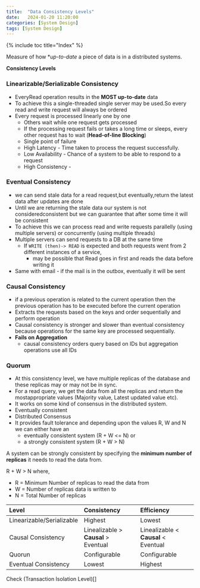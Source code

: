 ```yaml
---
title:  "Data Consistency Levels"
date:   2024-01-20 11:20:00
categories: [System Design]
tags: [System Design]
---
```

{% include toc title="Index" %}

Measure of how **up-to-date* a piece of data is in a distributed systems.

**Consistency Levels**

### Linearizable/Serializable Consistency 
- EveryRead operation results in the **MOST up-to-date** data
- To achieve this a single-threaded single server may be used.So every read and write request will always be ordered
- Every request is processed linearly one by one
  - Others wait while one request gets processed
  - If the processing request fails or takes a long time or sleeps, every other request has to wait (**Head-of-line Blocking**)
  - Single point of failure
  - High Latency - Time taken to process the request successfully. 
  - Low Availability - Chance of a system to be able to respond to a request
  - High Consistency - 

### Eventual Consistency
- we can send stale data for a read request,but eventually,return the latest data after updates are done
- Until we are returning the stale data our system is not consideredconsistent but we can guarantee that after some time it will be consistent
- To achieve this we can process read and write requests parallelly (using multiple servers) or concurrently (using multiple threads)
- Multiple servers can send requests to a DB at the same time
  - If `WRITE (then)-> READ` is expected and both requests went from 2 different instances of a service, 
    - may be possible that Read goes in first and reads the data before writing it
- Same with email - if the mail is in the outbox, eventually it will be sent


### Causal Consistency
- if a previous operation is related to the current operation then the previous operation has to be executed before the current operation
- Extracts the requests based on the keys and order sequentially and perform operation
- Causal consistency is stronger and slower than eventual consistency because operations for the same key are processed sequentially.
- **Fails on Aggregation**
  - causal consistency orders query based on IDs but aggregation operations use all IDs

### Quorum
- At this consistency level, we have multiple replicas of the database and these replicas may or may not be in sync.
- For a read query, we get the data from all the replicas and return the mostappropriate values (Majority value, Latest updated value etc). 
- It works on some kind of consensus in the distributed system.
- Eventually consistent
- Distributed Consensus
- It provides fault tolerance and depending upon the values R, W and N we can either have an
  - eventually consistent system (R + W <= N) or
  - a strongly consistent system (R + W > N)

A system can be strongly consistent by specifying the **minimum number of replicas** 
it needs to read the data from. 

R + W > N where,
- R = Minimum Number of replicas to read the data from
- W = Number of replicas data is written to
- N = Total Number of replicas


| Level                     | Consistency                          | Efficiency                           |
|:--------------------------|:-------------------------------------|:-------------------------------------|
| Linearizable/Serializable | Highest                              | Lowest                               |
| Causal Consistency        | Linealizable > **Causal** > Eventual | Linealizable < **Causal** < Eventual |
| Quorun                    | Configurable                         | Configurable                         |
| Eventual Consistency      | Lowest                               | Highest                              |

Check (Transaction Isolation Level)[]
